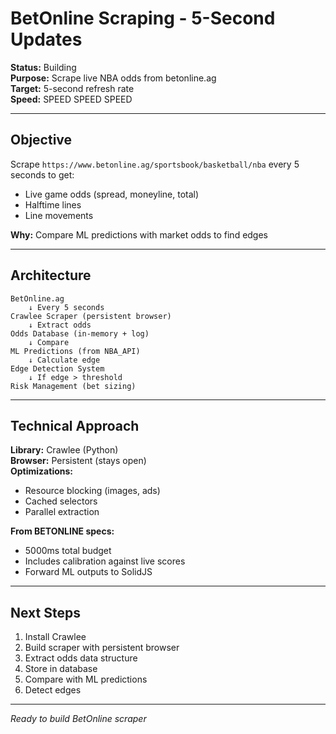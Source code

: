 # BetOnline Scraping - 5-Second Updates

**Status:** Building  
**Purpose:** Scrape live NBA odds from betonline.ag  
**Target:** 5-second refresh rate  
**Speed:** SPEED SPEED SPEED

---

## Objective

Scrape `https://www.betonline.ag/sportsbook/basketball/nba` every 5 seconds to get:
- Live game odds (spread, moneyline, total)
- Halftime lines
- Line movements

**Why:** Compare ML predictions with market odds to find edges

---

## Architecture

```
BetOnline.ag
    ↓ Every 5 seconds
Crawlee Scraper (persistent browser)
    ↓ Extract odds
Odds Database (in-memory + log)
    ↓ Compare
ML Predictions (from NBA_API)
    ↓ Calculate edge
Edge Detection System
    ↓ If edge > threshold
Risk Management (bet sizing)
```

---

## Technical Approach

**Library:** Crawlee (Python)  
**Browser:** Persistent (stays open)  
**Optimizations:**
- Resource blocking (images, ads)
- Cached selectors
- Parallel extraction

**From BETONLINE specs:**
- 5000ms total budget
- Includes calibration against live scores
- Forward ML outputs to SolidJS

---

## Next Steps

1. Install Crawlee
2. Build scraper with persistent browser
3. Extract odds data structure
4. Store in database
5. Compare with ML predictions
6. Detect edges

---

*Ready to build BetOnline scraper*

